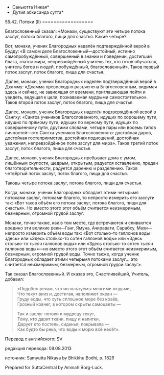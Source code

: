 * Саньютта Никая*
* Дутия абхисанда сутта*

55\.42\. Потоки \(II\)
\=\=\=\=\=\=\=\=\=\=\=\=\=\=\=\=\=\=

Благословенный сказал: «Монахи, существуют эти четыре потока заслуг, потока благого, пищи для счастья\. Какие четыре?

Вот, монахи, ученик Благородных наделён подтверждённой верой в Будду: «В самом деле Благословенный—достойный, истинно самопробуждённый, совершенный в знании и поведении, достигший блага, знаток мира, непревзойдённый учитель тех, кто готов обучаться, учитель богов и людей, пробуждённый, благословенный»\. Таков первый поток заслуг, поток благого, пища для счастья\.

Далее, монахи, ученик Благородных наделён подтверждённой верой в Дхамму: «Дхамма превосходно разъяснена Благословенным, видимая здесь и сейчас, не зависящая от времени, приглашающая пойти и увидеть, ведущая к цели, познаваемая мудрыми самостоятельно»\. Таков второй поток заслуг, поток благого, пища для счастья\.

Далее, монахи, ученик Благородных наделён подтверждённой верой в Сангху: «Сангха учеников Благословенного, идущих по хорошему пути, идущих по прямому пути, идущих по верному пути, идущих по совершенному пути, другими словами, четыре пары или восемь типов личностей—это Сангха учеников Благословенного: достойная даров, достойная гостеприимства, достойная подношений, достойная уважения, непревзойдённое поле заслуг для мира»\. Таков третий поток заслуг, поток благого, пища для счастья\.

Далее, монахи, ученик Благородных пребывает дома с умом, лишённым скупости, щедрым, открытым, радуется оставлению, предан благотворительности, радуется дарению и разделению\. Таков четвёртый поток заслуг, поток благого, пища для счастья\.

Таковы четыре потока заслуг, потока благого, пищи для счастья\.

Когда, монахи, ученик Благородных обладает этими четырьмя потоками заслуг, потоками благого, то непросто измерить его заслуги так: «Вот таков объём его потока заслуг, потока благого, пищи для счастья»\. Но вместо этого этот объём считается неизмеримым, безмерным, огромной грудой заслуг\.

Монахи, точно также, как в том месте, где встречаются и сливаются воедино эти великие реки—Ганг, Ямуна, Ачиравати, Сарабху, Махи—непросто измерить объём воды так: «Вот столько\-то галлонов воды здесь» или «Здесь столько\-то сотен галлонов воды» или «Здесь столько\-то тысяч галлонов воды» или «Здесь столько\-то сотен тысяч галлонов воды»—но вместо этого этот объём считается неизмеримым, безмерным, огромной грудой воды\. Точно также, когда ученик Благородных обладает этими четырьмя потоками заслуг… это считается неизмеримым, безмерным, огромной грудой заслуг»\.

Так сказал Благословенный\. И сказав это, Счастливейший, Учитель, добавил:

> «Подобно рекам, что используемы многими людьми,  
> Что текут вниз и, достигая, наполняют океан —  
> Груду воды, что суть сплошное море без краёв,  
> Грозный ковчег, в котором скрыты самоцветы —  
>   
> Так и заслуг потоки к мудрецу текут,  
> Тому, кто дарит ткани, пищу и напитки,  
> Дарует кто постель, сиденья, покрывала —  
> Как будто бы река, что воды к морю всё несёт»\.

Перевод с английского: SV

редакция перевода: 08\.08\.2013

источник: Samyutta Nikaya by Bhikkhu Bodhi, p\. 1829

Prepared for SuttaCentral by Aminah Borg\-Luck\.
